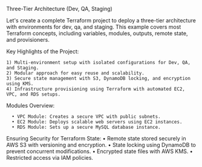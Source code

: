 Three-Tier Architecture (Dev, QA, Staging)
                                                                                                                                                                                                    
Let's create a complete Terraform project to deploy a three-tier architecture with environments for dev, qa, and staging. This example covers most Terraform concepts, including variables, modules, outputs, remote state, and provisioners.


Key Highlights of the Project: 

    1) Multi-environment setup with isolated configurations for Dev, QA, and Staging.
    2) Modular approach for easy reuse and scalability.
    3) Secure state management with S3, DynamoDB locking, and encryption using KMS.
    4) Infrastructure provisioning using Terraform with automated EC2, VPC, and RDS setups.

Modules Overview:

      • VPC Module: Creates a secure VPC with public subnets.
      • EC2 Module: Deploys scalable web servers using EC2 instances.
      • RDS Module: Sets up a secure MySQL database instance.
      
 Ensuring Security for Terraform State:
     • Remote state stored securely in AWS S3 with versioning and encryption.
     • State locking using DynamoDB to prevent concurrent modifications.
     • Encrypted state files with AWS KMS.
     • Restricted access via IAM policies.
